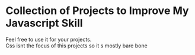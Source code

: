 # Collection of Projects to Improve My Javascript Skill

Feel free to use it for your projects.  
Css isnt the focus of this projects so it s mostly bare bone
